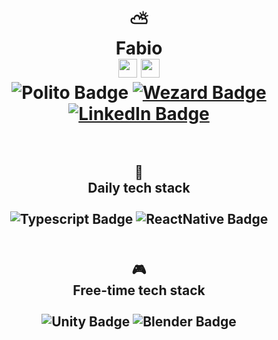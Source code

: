 <div id="header" align="center">
  <h1>
    ⛅
    <br />
    Fabio
    <br />
    <img src="https://upload.wikimedia.org/wikipedia/commons/b/b9/Flag_of_Piedmont.svg" width="30"/>
    <img src="https://upload.wikimedia.org/wikipedia/commons/0/03/Flag_of_Italy.svg" width="30"/>
    <br />
    <img src="https://img.shields.io/badge/Politecnico Torino-Master Degree-413d3e?labelColor=002B49" alt="Polito Badge"/>
    <a href="https://github.com/wezard-it">
      <img src="https://img.shields.io/badge/Wezard-React Native Developer-413d3e?labelColor=cce97f" alt="Wezard Badge"/>
    </a>
    <br />
    <div id="badges">
      <a href="https://linkedin.com/in/fabio-cielo">
        <img src="https://img.shields.io/badge/LinkedIn-%230077B5.svg?style=for-the-badge&logo=linkedin&logoColor=white" alt="LinkedIn Badge"/>
      </a>
    </div>
    <br />
  </h1>
</div>

<div id="daily_tech_stack" align="center">
  <h2>
    📱
    <br />
    Daily tech stack
    <br />
    <div id="badges">
      <br />
      <img src="https://img.shields.io/badge/typescript-%23007ACC.svg?style=for-the-badge&logo=typescript&logoColor=white" alt="Typescript Badge"/>
      <img src="https://img.shields.io/badge/react_native-%2320232a.svg?style=for-the-badge&logo=react&logoColor=%2361DAFB" alt="ReactNative Badge"/>
    </div>
    <br />
  </h2>
</div>

<div id="freetime_tech_stack" align="center">
  <h2>
    🎮
    <br />
    Free-time tech stack
    <br />
    <div id="badges">
      <br />
      <img src="https://img.shields.io/badge/Unity-black?style=for-the-badge&logo=unity&logoColor=white" alt="Unity Badge"/>
      <img src="https://img.shields.io/badge/blender-%23F5792A.svg?style=for-the-badge&logo=blender&logoColor=white" alt="Blender Badge"/>
    </div>
    <br />
  </h2>
</div>
